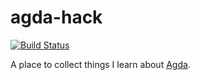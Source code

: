 # agda-hack
[![Build Status](https://travis-ci.org/rootmos/agda-hack.svg?branch=master)](https://travis-ci.org/rootmos/agda-hack)

A place to collect things I learn about [Agda](https://agda.readthedocs.io/).
